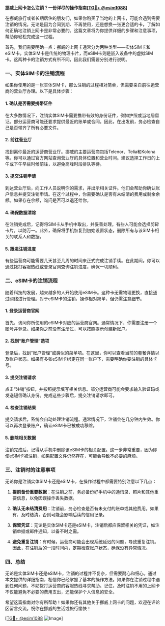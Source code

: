 **挪威上网卡怎么注销？一份详尽的操作指南[[TG💪+ @esim1088](https://t.me/s/esim1088)]**

在挪威旅行或者长期居住的朋友们，如果你购买了当地的上网卡，可能会遇到需要注销的情况。无论是因为合同到期、不再使用，还是想换一张更合适的卡，了解如何正确地注销上网卡是非常必要的。这篇文章将为你提供详细的步骤和注意事项，帮助你轻松完成这一过程。

首先，我们需要明确一点：挪威的上网卡通常分为两种类型——实体SIM卡和eSIM卡。实体SIM卡是传统的物理卡片，而eSIM卡则是嵌入设备中的虚拟SIM卡。这两种卡的注销方式有所不同，因此我们需要分别进行说明。

### **一、实体SIM卡的注销流程**

如果你使用的是一张实体SIM卡，那么注销的过程相对简单，但需要亲自前往运营商的营业厅办理。以下是具体步骤：

#### **1. 确认是否需要携带证件**
在大多数情况下，注销实体SIM卡需要携带有效的身份证件，例如护照或当地居留证。部分运营商可能还要求提供最近的账单或合同。因此，在出发前，务必检查自己是否带齐了所有必要文件。

#### **2. 前往营业厅**
找到离你最近的运营商营业厅。挪威的主要运营商包括Telenor、Telia和Kolona等。你可以通过官方网站查询营业厅的具体位置和营业时间。建议选择工作日的上午或下午早些时候前往，以避免高峰时段排队等待。

#### **3. 提交注销申请**
到达营业厅后，向工作人员说明你的需求，并出示相关证件。他们会帮助你确认账户信息并提交注销申请。在这个过程中，你需要确认是否有未结清的费用或剩余余额。如果存在余额，询问是否可以退还给你。

#### **4. 确保数据清除**
在注销完成后，记得将SIM卡从手机中取出，并妥善处理。有些人可能会选择剪碎卡片，以防万一。此外，确保将手机恢复到初始设置状态，删除所有与该SIM卡相关的联系人和数据。

#### **5. 跟进注销进度**
有些运营商可能需要几天甚至几周的时间来正式完成注销手续。在此期间，你可以通过拨打客服热线或登录官网查询注销进度，确保一切顺利。

### **二、eSIM卡的注销流程**

随着科技的发展，越来越多的人开始使用eSIM卡。这种卡无需物理更换，直接通过网络进行管理。对于eSIM卡的注销，操作相对简单，但仍需注意细节。

#### **1. 登录运营商官网**
首先，访问你所使用的eSIM卡对应的运营商官网。通常情况下，你需要注册一个账号并登录。如果你之前没有注册过，可以按照提示创建新账户。

#### **2. 找到“账户管理”选项**
登录后，找到“账户管理”或类似的菜单项。在这里，你可以查看当前的套餐详情以及账户状态。如果有多张eSIM卡绑定在同一账户下，需要明确你要注销的具体卡号。

#### **3. 提交注销请求**
点击“注销”按钮，并按照提示填写相关信息。部分运营商可能会要求输入验证码或发送短信确认身份。完成这些步骤后，提交注销请求即可。

#### **4. 检查注销结果**
提交请求后，系统会自动处理注销流程。通常情况下，注销会在几分钟内生效。你可以再次登录账户，确认eSIM卡已被成功移除。

#### **5. 删除相关数据**
注销完成后，记得从手机中删除该eSIM卡的相关配置。这一步非常重要，因为即使eSIM卡被注销，如果配置文件仍然存在，可能会导致不必要的麻烦。

### **三、注销时的注意事项**

无论你是注销实体SIM卡还是eSIM卡，在操作过程中都需要特别注意以下几点：

1. **提前备份重要数据**：在注销之前，务必备份好手机中的通讯录、照片和其他重要信息，以免因误操作丢失数据。
   
2. **确认无未结清费用**：注销前，务必检查是否有未支付的账单或其他费用。如果有，及时结清，否则可能会影响后续的信用记录。

3. **保留凭证**：无论是实体SIM卡还是eSIM卡，注销后都应保留相关的凭证，如注销单据或邮件通知，以备不时之需。

4. **避免重复注销**：有时候，运营商可能会出现系统延迟的问题，导致重复注销。因此，在注销后的一段时间内，定期检查账户状态，确保没有异常情况。

### **四、总结**

无论是实体SIM卡还是eSIM卡，注销的过程并不复杂，但需要耐心和细心。通过本文提供的详细指南，相信你已经掌握了基本的操作方法。如果你在注销过程中遇到任何问题，不妨拨打运营商的客服热线寻求帮助。记住，及时注销不用的上网卡不仅能避免不必要的费用支出，还能保护个人信息的安全。

希望这篇指南对你有所帮助！如果你还有其他关于挪威上网卡的问题，欢迎在评论区留言交流。祝你在挪威的生活或旅行愉快！

[[TG💪+ @esim1088](https://t.me/s/esim1088) ![Image](https://i.postimg.cc/4NQfJmqS/Snipaste-2025-05-13-00-14-12.png)]